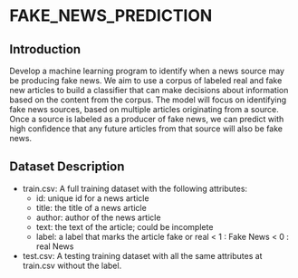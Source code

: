 # FAKE_NEWS_PREDICTION
## Introduction
Develop a machine learning program to identify when a news source may be producing fake news. We aim to use a corpus of labeled real and fake new articles to build a classifier that can make decisions about information based on the content from the corpus. The model will focus on identifying fake news sources, based on multiple articles originating from a source. Once a source is labeled as a producer of fake news, we can predict with high confidence that any future articles from that source will also be fake news.


## Dataset Description
* train.csv: A full training dataset with the following attributes:
  - id: unique id for a news article
  - title: the title of a news article
  - author: author of the news article
  - text: the text of the article; could be incomplete
  - label: a label that marks the article fake or real
      < 1 : Fake News
      < 0 : real News
* test.csv: A testing training dataset with all the same attributes at train.csv without the label.
